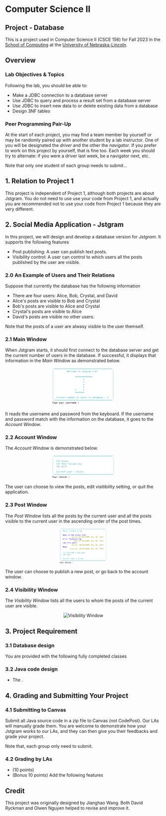 # Computer Science II
## Project - Database

This is a project used in Computer Science II (CSCE 156) for Fall 2023 
in the [School of Computing](https://computing.unl.edu) 
at the [University of Nebraska-Lincoln](https://www.unl.edu).

## Overview

### Lab Objectives & Topics
Following the lab, you should be able to:
* Make a JDBC connection to a database server
* Use JDBC to query and process a result set from a database server
* Use JDBC to insert new data to or delete existing data from a database
* Design 3NF tables 


### Peer Programming Pair-Up

At the start of
each project, you may find a team member by yourself or may be randomly paired up with another student by
a lab instructor.  One of you will be designated the *driver* and the other the *navigator*. If you prefer to work on this project by yourself, that is fine too.  Each week you should try to alternate: if you were a driver last week, be a navigator next, etc. 

Note that only one student of each group needs to submit...

## 1. Relation to Project 1

This project is independent of Project 1, although both projects are about Jstgram. You do not need to use use your code from Project 1, and actually you are recommended not to use your code from Project 1 because they are very different.


## 2. Social Media Application - Jstgram


In this project, we will design and develop a database version for *Jstgram*. It supports the following features

* Post publishing: A user can publish text posts.
* Visibility control: A user can control to which users all the posts published by the user are visible.

### 2.0 An Example of Users and Their Relations

Suppose that currently the database has the following information

* There are four users: Alice, Bob, Crystal, and David
* Alice's posts are visible to Bob and Crystal
* Bob's posts are visible to Alice and Crystal
* Crystal's posts are visible to Alice
* David's posts are visible no other users.

Note that the posts of a user are alwasy visible to the user themself.
  

### 2.1 Main Window

When Jstgram starts, it should first connect to the database server and get the current number of users in the database. If successful, it displays that information in the *Main Window* as demonstrated below. 

<p align="center">
<img src="images/main_win.png" alt="Main Window" width="40%"/>
</p>  

It reads the username and password from the keyboard. If the username and password match with the information on the database, it goes to the *Account Window*.

### 2.2 Account Window

The *Account Window* is demonstrated below. 

<p align="center">
<img src="images/account_win.png" alt="Account Window" width="40%"/>
</p>  
 
The user can choose to view the posts, edit visitibility setting, or quit the application.

### 2.3 Post Window

The *Post Window* lists all the posts by the current user and all the posts visible to the current user in the ascending order of the post times. 

<p align="center">
<img src="images/post_win_alice.png" alt="Post Window" width="30%"/>
</p>  

The user can choose to publish a new post, or go back to the account window.

### 2.4  Visibility Window

The *Visibility Window* lists all the users to whom the posts of the current user are visible.

<p align="center">
<img src="images/visivility_win.png" alt="Visibility Window" width="30%"/>
</p>  


## 3. Project Requirement


### 3.1 Database design

You are provided with the following fully completed classes

### 3.2 Java code design

* The . 



## 4. Grading and Submitting Your Project

 
### 4.1 Submitting to Canvas

Submit all Java source code in a zip file to Canvas (not CodePost). Our LAs will manually grade them. You are welcome to demonstrate how your Jstgram works to our LAs, and they can then give you their feedbacks and grade your project.  

Note that, each group only need to submit.

### 4.2 Grading by LAs

* (10 points)
* (Bonus 10 points) Add the following features

## Credit

This project was originally designed by Jianghao Wang. Both David Ryckman and Olwen Nguyen helped to revise and improve it. 
